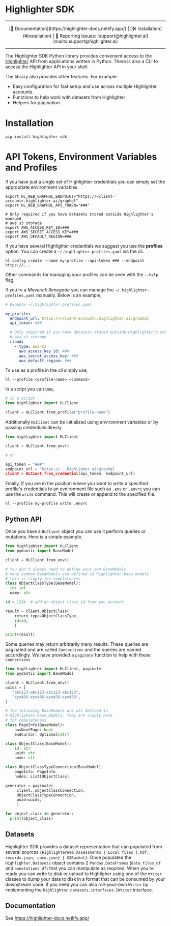 # Highlighter SDK

---

<div align="center">
[📘 Documentation](https://highlighter-docs.netlify.app/) |
[🛠️ Installation](#installation) |
🤔 Reporting Issues: [support@highlighter.ai](mailto:support@highlighter.ai) 
</div>

---

The Highlighter SDK Python library provides convenient access to the [Highlighter](https://highlighter.ai) API from applications written in Python. There is also a CLI to access the Highlighter API in your shell.

The library also provides other features. For example:

* Easy configuration for fast setup and use across multiple Highlighter accounts.
* Functions to help work with datasets from Highlighter
* Helpers for pagination.


# Installation

```console
pip install highlighter-sdk
```


# API Tokens, Environment Variables and Profiles

If you have just a single set of Highlighter credentials you can simply set
the appropriate environment variables.

```
export HL_WEB_GRAPHQL_ENDPOINT="https://<client-account>.highlighter.ai/graphql"
export HL_WEB_GRAPHQL_API_TOKEN="###"

# Only required if you have datasets stored outside Highlighter's managed
# aws s3 storage
export AWS_ACCESS_KEY_ID=###
export AWS_SECRET_ACCESS_KEY=###
export AWS_DEFAULT_REGION=###
```

If you have several Highlighter credentials we suggest you use the
**profiles** option. You can create a `~/.highlighter-profiles.yaml` via the
cli.

```console
hl config create --name my-profile --api-token ### --endpoint https://...
```

Other commands for managing your profiles can be seen with the `--help` flag,

If you're a *Maverick Renegade* you can manage the `~/.highlighter-profiles.yaml`
manually. Below is an example,

```yaml
# Example ~/.highlighter-profiles.yaml

my_profile:
  endpoint_url: https://<client-account>.highlighter.ai/graphql
  api_token: ###

  # Only required if you have datasets stored outside Highlighter's managed
  # aws s3 storage
  cloud:
    - type: aws-s3
      aws_access_key_id: ###
      aws_secret_access_key: ###
      aws_default_region: ###
```

To use as a profile in the cli simply use,

```console
hl --profile <profile-name> <command>
```

In a script you can use,

```python
# in a script
from highlighter import HLClient

client = HLClient.from_profile("profile-name")
```

Additionally `HLClient` can be initialized using environment variables or
by passing credentials direcly

```python
from highlighter import HLClient

client = HLClient.from_env()

# or

api_token = "###"
endpoint_url = "https://...highligher.ai/graphql
client = HLCient.from_credential(api_token, endpoint_url)
```

Finally, if you are in the position where you want to write a specified profile's
credentials to an evnironment file such as `.env` or `.envrc` you can use
the `write` command. This will create or append to the specified file.

```console
hl --profile my-profile write .envrc
```

## Python API

Once you have a `HLClient` object you can use it perform queries or mutations. Here is a simple example.

```python
from highlighter import HLClient
from pydantic import BaseModel

client = HLClient.from_env()

# You don't always need to define your own BaseModels
# many common BaseModels are defined in highlighter.base_models
# this is simply for completeness
class ObjectClassType(BaseModel):
  id: int
  name: str

id = 1234  # add an object class id from you account

result = client.ObjectClass(
    return_type=ObjectClassType,
    id=id,
    )

print(result)
```

Some queries may return arbitrarily many results. These queries are
paginated and are called `Connections` and the queries are named accordingly.
We have provided a `paginate` function to help with these `Connections`

```python
from highlighter import HLClient, paginate
from pydantic import BaseModel

client = HLClient.from_env()
uuids = [
   "abc123-abc123-abc123-abc123",
   "xyz456-xyz456-xyz456-xyz456",
]

# The following BaseModels are all defined in
# highlighter.base_models. They are simply here
# for completeness
class PageInfo(BaseModel):
    hasNextPage: bool
    endCursor: Optional[str]

class ObjectClass(BaseModel):
    id: str
    uuid: str
    name: str

class ObjectClassTypeConnection(BaseModel):
    pageInfo: PageInfo
    nodes: List[ObjectClass]

generator = paginate(
     client..objectClassConnection,
     ObjectClassTypeConnection,
     uuid=uuids,
     )

for object_class in generator:
  print(object_class)

```

## Datasets

Highlighter SDK provides a dataset representation that can populated
from several sources `{HighlighterWeb.Assessments | Local files {.hdf, records.json, coco.json} | S3Bucket}`.
Once populated the `Highlighter.Datasets` object contains 2 `Pandas.DataFrames`
(`data_files_df` and `annotations_df`) that you can manipulate as required. When you're
ready you can write to disk or upload to Highligher using one of the `Writer` classes
to dump your data to disk in a format that can be consumed by your downstream code.
If you need you can also roll-your-own `Writer` by implementing the `highlighter.datasets.interfaces.IWriter` interface.


## Documentation

See https://highlighter-docs.netlify.app/
